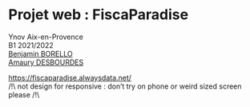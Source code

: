 # Projet web : FiscaParadise
Ynov Aix-en-Provence  
B1 2021/2022  
[Benjamin BORELLO](https://github.com/Nimajjj)  
[Amaury DESBOURDES](https://github.com/amaury13)

https://fiscaparadise.alwaysdata.net/  
/!\ not design for responsive : don’t try on phone or weird sized screen please /!\
